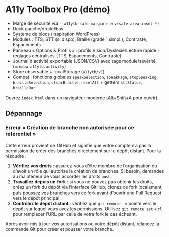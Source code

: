 # A11y Toolbox Pro (démo)

- Marge de sécurité via `--a11ytb-safe-margin` + `env(safe-area-inset-*)`
- Dock gauche/droite/bas
- Système de blocs (inspiration WordPress)
- Modules : TTS, STT (si dispo), Braille (grade 1 simpl.), Contraste, Espacements
- Panneau « Options & Profils » : profils Vision/Dyslexie/Lecture rapide + réglages centralisés (TTS, Espacements, Contraste)
- Journal d'activité exportable (JSON/CSV) avec tags module/sévérité (`window.a11ytb.activity`)
- Store observable + localStorage (`a11ytb/v1`)
- Compat : fonctions globales `speakSelection`, `speakPage`, `stopSpeaking`, `brailleSelection`, `clearBraille`, `resetAll` + getters `sttStatus`, `brailleOut`

Ouvrez `index.html` dans un navigateur moderne (Alt+Shift+A pour ouvrir).

## Dépannage

### Erreur « Création de branche non autorisée pour ce référentiel »

Cette erreur provient de GitHub et signifie que votre compte n’a pas la
permission de créer des branches directement sur le dépôt distant. Pour la
résoudre :

1. **Vérifiez vos droits** : assurez-vous d’être membre de l’organisation ou
   d’avoir un rôle qui autorise la création de branches. Si besoin, demandez au
   mainteneur de vous accorder les droits `push`.
2. **Travaillez depuis un fork** : si vous ne pouvez pas obtenir les droits,
   créez un fork du dépôt via l’interface GitHub, clonez ce fork localement,
   puis poussez vos branches vers ce fork avant d’ouvrir une Pull Request vers
   le dépôt principal.
3. **Contrôlez le dépôt distant** : vérifiez que `git remote -v` pointe vers le
   dépôt sur lequel vous avez les permissions. Utilisez `git remote set-url`
   pour remplacer l’URL par celle de votre fork le cas échéant.

Après avoir mis à jour vos autorisations ou votre dépôt distant, relancez la
commande Git pour créer et pousser votre branche.
